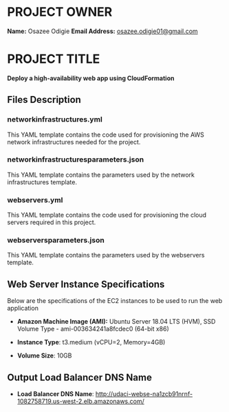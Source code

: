 # PROJECT OWNER 
**Name:** Osazee Odigie
**Email Address:** osazee.odigie01@gmail.com

# PROJECT TITLE
**Deploy a high-availability web app using CloudFormation**

## Files Description

### networkinfrastructures.yml

This YAML template contains the code used for provisioning the AWS network infrastructures needed for the project. 

### networkinfrastructuresparameters.json

This YAML template contains the parameters used by the network infrastructures template.

### webservers.yml

This YAML template contains the code used for provisioning the cloud servers required in this project.

### webserversparameters.json

This YAML template contains the parameters used by the webservers template.

## Web Server Instance Specifications

Below are the specifications of the EC2 instances to be used to run the web application

- **Amazon Machine Image (AMI):** Ubuntu Server 18.04 LTS (HVM), SSD Volume Type - ami-003634241a8fcdec0 (64-bit x86)

- **Instance Type**: t3.medium (vCPU=2, Memory=4GB)

- **Volume Size**: 10GB

## Output Load Balancer DNS Name

- **Load Balancer DNS Name**: http://udaci-webse-na1zcb91nrnf-1082758719.us-west-2.elb.amazonaws.com/